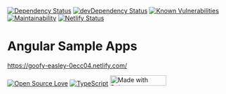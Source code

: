 [![Dependency Status](https://img.shields.io/david/arjunanatwork/angular-sample-apps.svg)](https://david-dm.org/arjunanatwork/angular-sample-apps)
[![devDependency Status](https://img.shields.io/david/dev/arjunanatwork/angular-sample-apps.svg)](https://david-dm.org/arjunanatwork/angular-sample-apps#info=devDependencies)
[![Known Vulnerabilities](https://snyk.io/test/github/arjunanatwork/angular-sample-apps/badge.svg?targetFile=package.json)](https://snyk.io/test/github/arjunanatwork/angular-sample-apps?targetFile=package.json)
[![Maintainability](https://api.codeclimate.com/v1/badges/c76051051c911d87409d/maintainability)](https://codeclimate.com/github/arjunanatwork/angular-sample-apps/maintainability) 
[![Netlify Status](https://api.netlify.com/api/v1/badges/ded690ec-3568-494f-aef2-be07c4242d88/deploy-status)](https://app.netlify.com/sites/goofy-easley-0ecc04/deploys) <br/>

# Angular Sample Apps

https://goofy-easley-0ecc04.netlify.com/


[![Open Source Love](https://badges.frapsoft.com/os/v3/open-source.svg?v=103)](https://github.com/ellerbrock/open-source-badges/)
[![TypeScript](https://badges.frapsoft.com/typescript/love/typescript.png?v=101)](https://github.com/ellerbrock/typescript-badges/)
<a href="https://bulma.io"><img src="https://bulma.io/images/made-with-bulma.png" alt="Made with Bulma" width="128" height="24"></a>
